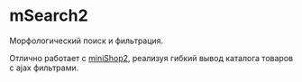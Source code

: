 # mSearch2

Морфологический поиск и фильтрация.

Отлично работает с [miniShop2][1], реализуя гибкий вывод каталога товаров с ajax фильтрами.

[1]: /components/minishop2
